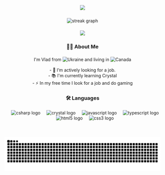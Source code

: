 

<div align="center">
  <img height="150" src="https://media.giphy.com/media/M9gbBd9nbDrOTu1Mqx/giphy.gif"  />
</div>

###

<div align="center">
  <img src="https://streak-stats.demolab.com?user=maurodesouza&locale=en&mode=daily&theme=neon&hide_border=false&border_radius=5&order=3" height="220" alt="streak graph"  />
</div>

###
<div align="center">
  <img src="https://visitor-badge.laobi.icu/badge?page_id=kotov584a&"  />
</div>

<h3 align="center">👩‍💻  About Me</h3>

###

<p align="center">I'm Vlad from <img src="https://flagcdn.com/w40/ua.png" alt="Ukraine" height="20" width="25"/> and living in <img src="https://flagcdn.com/w40/ca.png" alt="Canada" height="20" width="25"/>
<br><br>- 🔭 I’m actively looking for a job.<br>- 📚 I'm currently learning Crystal<br>- ⚡ In my free time I look for a job and do gaming</p>

###

<h3 align="center">🛠 Languages </h3>

###

<div align="center">
  <img width="12" />
  <img src="https://cdn.jsdelivr.net/gh/devicons/devicon/icons/crystal/crystal-original.svg" height="30" alt="csharp logo"  />
  <img width="12" />
  <img src="https://cdn.jsdelivr.net/gh/devicons/devicon/icons/csharp/csharp-original.svg" height="30" alt="crystal logo"  />
  <img width="12" />
  <img src="https://cdn.jsdelivr.net/gh/devicons/devicon/icons/javascript/javascript-original.svg" height="30" alt="javascript logo"  />
  <img width="12" />
  <img src="https://cdn.jsdelivr.net/gh/devicons/devicon/icons/typescript/typescript-original.svg" height="30" alt="typescript logo"  />
  <img width="12" />
  <img src="https://cdn.jsdelivr.net/gh/devicons/devicon/icons/html5/html5-original.svg" height="30" alt="html5 logo"  />
  <img width="12" />
  <img src="https://cdn.jsdelivr.net/gh/devicons/devicon/icons/css3/css3-original.svg" height="30" alt="css3 logo"  />
</div>

###

###

<br clear="both">

![Snake animation](https://raw.githubusercontent.com/kotov584/kotov584/output/github-contribution-grid-snake-dark.svg)

###